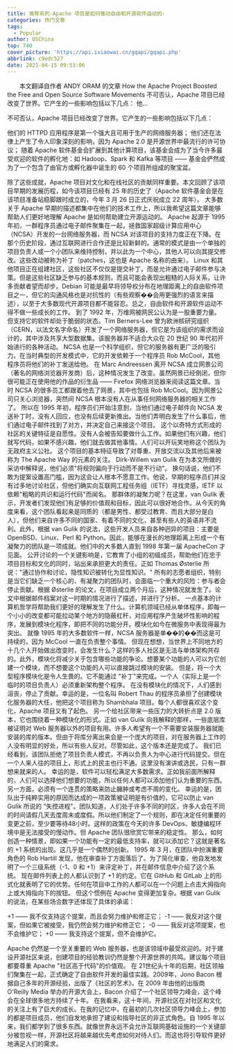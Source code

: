 ```yaml
---
title: 推荐系列-Apache 项目是如何推动自由和开源软件运动的-
categories: 热门文章
tags:
  - Popular
author: OSChina
top: 740
cover_picture: 'https://api.ixiaowai.cn/gqapi/gqapi.php'
abbrlink: c9edc527
date: 2021-04-15 09:53:06
---
```


&emsp;&emsp;本文翻译自作者 ANDY ORAM 的文章 How the Apache Project Boosted the Free and Open Source Software Movements 不可否认，Apache 项目已经改变了世界。它产生的一些影响包括以下几点： 他...
<!-- more -->

                                                                                                                                                                                         
不可否认，Apache 项目已经改变了世界。它产生的一些影响包括以下几点： 
 
 他们的 HTTPD 应用程序是第一个强大且可用于生产的网络服务器； 
 他们还在法律上产生了令人印象深刻的影响，因为 Apache 2.0 是开源世界中最流行的许可协议； 
 随着 Apache 软件基金会扩展到其他计算项目，该基金会成为了当今许多最受欢迎的软件的孵化地：如 Hadoop、Spark 和 Kafka 等项目 —— 基金会俨然成为了一个包含了由官方或孵化器中诞生的 60 个项目所组成的聚宝盆。 
 
除了这些成就，Apache 项目对文化和在线社区的贡献同样重要。本文回顾了该项目早期的发展历程，如今该项目已经有 25 年的历史了（Apache 软件基金会是在该项目准备站稳脚跟时成立的，今年 3 月 26 日正式庆祝成立 22 周年）。 
大多数关于 Apache 早期的描述都集中在他们的技术工作上，所以我希望这篇文章能够帮助人们更好地理解 Apache 是如何帮助建立开源运动的。 
Apache 起源于 1995 年初，一群程序员通过电子邮件聚集在一起，拯救国家超级计算应用中心（NCSA）开发的一台网络服务器，而 NCSA 对该项目的支持力度正在下降。在那个历史阶段，通过互联网进行合作还是比较新鲜的。通常的模式是由一个单独的项目负责人或一个小团队来维持控制，并以此为一个中心，其他人可以向其提交修改。这些改动被称为补丁（patches，这也是 Apache 名称的由来）。 
Linux 和其他项目正在组建社区，这些社区不仅仅是提交补丁，而是允许通过电子邮件参与决策。但是这些社区缺乏参与的基本规则，而且可能会表现出粗糙的人际关系，让许多贡献者望而却步。Debian 可能是最早将领导权分布在地理距离上的自由软件项目之一，但它的沟通风格也是对抗性的（有些观察��会用更强烈的语言来描述），以至于大多数现代开源项目都不能容忍。总之，自由软件和开源软件运动不得不做一些成长的工作。 
到了 1992 年，万维网被网民公认为是一股重要力量。但支持它的软件却处于脆弱的状态。Tim Berners-Lee 曾为欧洲核研究组织（CERN，以法文名字命名）开发了一个网络服务器，但它是为该组织的需求而设计的，其中涉及共享大型数据集。该服务器并不适合大众在 20 世纪 90 年代初开始进行的各种活动。 
NCSA 也是一个科学组织，但它的服务器有更广泛的吸引力。在当时典型的开发模式中，它的开发依赖于一个程序员 Rob McCool，其他程序员将他们的补丁发送给他。 
在 Marc Andreessen 离开 NCSA 成立网景公司（著名的网络浏览器开发商）后，这种情况发生了改变。虽然网景已经倒闭，但你很可能正在使用他的作品的衍生品 —— Firefox 网络浏览器来阅读这篇文章。当时 NCSA 的很多员工都跟着他去了网景，其中也包括 Rob McCool。因为网景公司只关心浏览器，突然间 NCSA 根本没有人在从事任何网络服务器的相关工作了。 
所以在 1995 年初，程序员们开始注意到，当他们通过电子邮件向 NCSA 发送补丁时，没有人回应，也没有后续更新推出。当他们弄明白发生了什么事后，他们通过电子邮件找到了对方，并决定自己来接这个项目。 
这个以奇特方式形成的社区的关键特征是自愿性。没有人会被告知要做什么工作。如果他们有兴趣，他们就写代码，如果不感兴趣，他们就去做其他事情。人们可以开玩笑地称这个团队为无政府主义公社。 
这个项目的基本特征导致了对尊重、开放交流以及其他后来被称为 The Apache Way 的元素的关注。 
Dirk-Willem van Gulik 在为本文所做的采访中解释说，他们必须"将规则偏向于行动而不是不行动"。 换句话说，他们不敢为提案设置高门槛，因为这会让人根本不愿意工作。他说，早期的程序员们并没有过多地讨论社区，但他们确实向互联网工程任务组（IETF）寻找灵感，IETF 以依赖"粗略的共识和运行代码"而闻名。 
那群体的凝聚力呢？在这里，van Gulik 表示，开发者们发现他们有足够的价值观和目标，因此可以很好地合作。从今天的角度来看，这个团队看起来是同质的（都是男性、都受过教育、而且大部分是白人），但他们来自许多不同的国家、有着不同的文化，甚至有些人的英语并不流利。此外，根据 van Gulik 的说法，这些开发人员来自各种迥异的项目：主要是 OpenBSD、Linux、Perl 和 Python。因此，能够在漫长的地理距离上形成一个有凝聚力的团队是一项成就。他们中的大多数人直到 1998 年第一届 ApacheCon 才见面。 
公开讨论的一个关键影响是，它教育了小组的初级成员，帮助他们在忠于项目目标和文化的同时，站出来承担更大的责任。正如 Thomas Østerlie 所说："通过协作和讨论，隐性知识被转化为显性知识。" 
所有的志愿者组织，特别是当它们缺乏一个核心的、有凝聚力的团队时，会面临一个重大的风险：参与者会停止贡献。根据 Østerlie 的论文，在项目成立两个月后，这种情况就发生了。论文中根据邮件档案对这一时期的情况进行了描述，并进行了分析。 
一点基本的计算机哲学将帮助我们更好的理解发生了什么。计算机领域已经从单体程序，即每一个小小的改变都可能拉动某个地方的隐蔽杠杆，对应用程序产生破坏性影响的程序，发展到模块化程序，即把不同的功能分开。模块化如今在微服务中表现得最为突出。 
就像 1995 年的大多数软件一样，NCSA 服务器是单��的��而这是可持续的，因为 McCool 一直在负责整个事情。 
但现在想想，当世界上不同地方的十几个人开始做出改变时，会发生什么？这样的多人社区是无法与单体架构共存的。此外，模块化将减少关于包含哪些功能的争论。想要某个功能的人可以为它创建一个模块，而不想要这个功能的人可以直接跳过模块的安装。 
但是，将一个大型程序模块化是令人生畏的。它不能通过 "补丁"来完成。一个人（实际上是一个临时的项目负责人）必须重新架构整个程序。 
在没有模块化的情况下，人们感到沮丧，停止了贡献。幸运的是，一位名叫 Robert Thau 的程序员承担了创建模块化服务器的大任，他把这个项目称为 Shambhala 项目。每个人都很喜欢这个变化，Apache 项目又有了起色。 
另一个给社区带来一些压力的大转折点是 2.0 版本，它也围绕着一种模块化的形式。正如 van Gulik 向我解释的那样，一些底层库被证明对 Web 服务器以外的项目有用。许多人希望有一个不需要安装服务器就能安装的库的版本。但由于将库分离出来会是一个庞大的项目，对在服务器上工作的人没有明显的好处，所以有些人反对。尽管如此，这个版本还是完成了。 
我们已经看到，该团队拒绝了项目负责人模式，不再以负责人为中心进行代码提交。但在一个人来人往的项目上，形式上的民主也行不通。这里没有演讲或选民，只有一群想来就来的人。 
幸运的是，软件可以轻松满足大多数需求。正如我前面所解释的，人们可以选择他们想要的功能，所以任何人都可以添加他们认为重要的东西。另一方面，必须有一个连贯的策略来防止臃肿或考虑不周的变化。 
幸运的是，团队出于纯粹实用的原因而达成的一项政策被证明是有价值的，它可以防止 van Gulik 所说的 "失控进程"。团队知道，人们处于许多不同的时区，许多人会在不同的时间请假几天去度周末或度假。所以他们制定了一个规则，即在决定任何重要的变更之前，至少要等待48小时。这样的政策在今天的许多 DevOps、敏捷编程环境中是无法接受的慢动作。但 Apache 团队很欣赏它带来的稳定性。 
那么，如何创造一种情景，即如果一个功能有一定的最低支持率，就可以添加它？这就是著名的 +1 系统的出现。这几乎是一个偶然的创新。 
1995 年 3 月，在团队中扮演重要角色的 Rob Hartill 发现，他在审查补丁方面落后了。为了简化审查，他自发地发明了一个三级系统（-1、0 和 +1）来评定补丁，并在邮件信息中介绍了这个系统。 
现在邮件列表上的人都认识到了 +1 的约定。它在 GitHub 和 GitLab 上的形式化就表明了它的优势。任何在项目中工作的人都可以在一个问题上点击大拇指向上或大拇指向下的按钮。 
但这个惯例在 Apache 变得更加复杂。根据 van Gulik 的说法，在某些场合数字还体现了具体的承诺： 
 
 +1 —— 我不仅支持这个提案，而且会努力维护和修正它； 
 -1 —— 我反对这个提案，但如果它被接受，我仍然会努力维护和修正它； 
 -0 —— 我反对这项提案，也不会维护它； 
 +0 —— 我支持这个提案，但不会维护它。 
 
Apache 仍然是一个至关重要的 Web 服务器，也是该领域中最受欢迎的。对于建设开源社区来说，创建项目的经验教训仍然是整个开源世界的共鸣。建议每个项目都要尊重 Apache "社区高于代码"的价值观。 
在 21世纪头十年的后期，社区领袖们聚集在一起，正式确定了自由软件开发的最佳实践。2009年，Jono Bacon 根据自己多年的开源经验，出版了《社区的艺术》。在 2009 年由他的出版商 O'Reilly Media 举办的开源大会上，Bacon 介绍了一个社区领导力峰会，这个峰会在全球很多地方持续了十年。 
在我看来，这十年间，开源社区在对社区和文化的关注上有了巨大的成长。在我的记忆中，在最初的几次社区领导力峰会上，参加的都是项目成员，他们自发地承担了建设和指导社区的非正式角色。自 1995 年以来，我们都学到了很多东西。就像世界永远不会允许互联网基础设施的一个关键部分被忽视一样，开源社区将越来越优先考虑如何对待人们。而这也将引导软件更好地满足人们的需求。
                                        